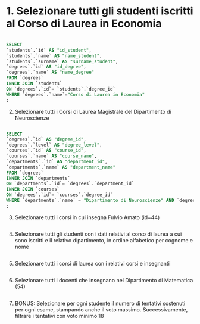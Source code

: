 # 1. Selezionare tutti gli studenti iscritti al Corso di Laurea in Economia

```SQL

SELECT
`students`.`id` AS "id_student",
`students`.`name` AS "name_student",
`students`.`surname` AS "surname_student",
`degrees`.`id` AS "id_degree",
`degrees`.`name` AS "name_degree"
FROM `degrees`
INNER JOIN `students`
ON `degrees`.`id`= `students`.`degree_id`
WHERE `degrees`.`name`="Corso di Laurea in Economia"
;

```

2. Selezionare tutti i Corsi di Laurea Magistrale del Dipartimento di Neuroscienze

```SQL

SELECT
`degrees`.`id` AS "degree_id",
`degrees`.`level` AS "degree_level",
`courses`.`id` AS "course_id",
`courses`.`name` AS "course_name",
`departments`.`id` AS "department_id",
`departments`.`name` AS "department_name"
FROM `degrees`
INNER JOIN `departments`
ON `departments`.`id`= `degrees`.`department_id`
INNER JOIN `courses`
ON `degrees`.`id`= `courses`.`degree_id`
WHERE `departments`.`name` = "Dipartimento di Neuroscienze" AND `degrees`.`level` = "magistrale"
;

```

3. Selezionare tutti i corsi in cui insegna Fulvio Amato (id=44)

```SQL

```

4. Selezionare tutti gli studenti con i dati relativi al corso di laurea a cui sono iscritti e il relativo dipartimento, in ordine alfabetico per cognome e nome

```SQL

```

5. Selezionare tutti i corsi di laurea con i relativi corsi e insegnanti

```SQL

```

6. Selezionare tutti i docenti che insegnano nel Dipartimento di
   Matematica (54)

```SQL

```

7. BONUS: Selezionare per ogni studente il numero di tentativi sostenuti per ogni esame, stampando anche il voto massimo. Successivamente, filtrare i tentativi con voto minimo 18

```SQL

```
